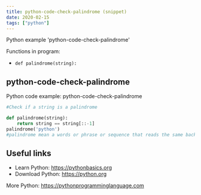 ```yaml
---
title: python-code-check-palindrome (snippet)
date: 2020-02-15
tags: ["python"]
---
```

Python example 'python-code-check-palindrome'

Functions in program: 
* `def palindrome(string):`

## python-code-check-palindrome

Python code example: python-code-check-palindrome

```python
#Check if a string is a palindrome

def palindrome(string):
    return string == string[::-1]
palindrome('python')
#palindrome mean a words or phrase or sequence that reads the same backwards as forwards


```

## Useful links

- Learn Python: https://pythonbasics.org
- Download Python: https://python.org

More Python: https://pythonprogramminglanguage.com
